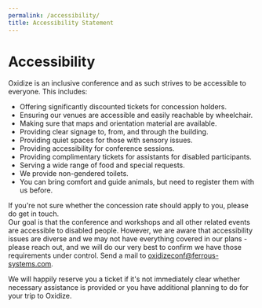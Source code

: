 ```yaml
---
permalink: /accessibility/
title: Accessibility Statement
---
```


# Accessibility 

Oxidize is an inclusive conference and as such strives to be accessible to everyone. This includes:

- Offering significantly discounted tickets for concession holders.
- Ensuring our venues are accessible and easily reachable by wheelchair.
- Making sure that maps and orientation material are available.
- Providing clear signage to, from, and through the building.
- Providing quiet spaces for those with sensory issues.
- Providing accessibility for conference sessions.
- Providing complimentary tickets for assistants for disabled participants.
- Serving a wide range of food and special requests.
- We provide non-gendered toilets.
- You can bring comfort and guide animals, but need to register them with us before.

If you're not sure whether the concession rate should apply to you, please do get in touch.<br /> Our goal is that the conference and workshops and all other related events are accessible to disabled people. However, we are aware that accessibility issues are diverse and we may not have everything covered in our plans - please reach out, and we will do our very best to confirm we have those requirements under control. Send a mail to [oxidizeconf@ferrous-systems.com](mailto:team@ferrous-systems.com).

We will happily reserve you a ticket if it's not immediately clear whether necessary assistance is provided or you have additional planning to do for your trip to Oxidize.
